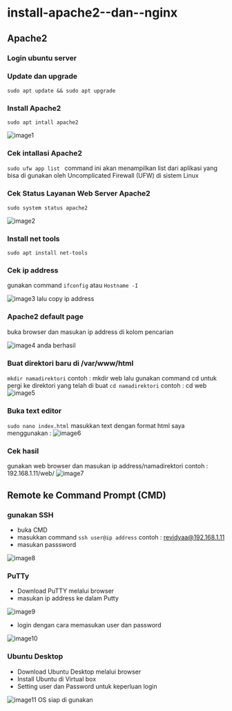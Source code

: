# install-apache2--dan--nginx

## Apache2
### Login ubuntu server
### Update dan upgrade
```sudo apt update && sudo apt upgrade```
### Install Apache2 
```sudo apt intall apache2```

![image1](https://user-images.githubusercontent.com/150003742/284023653-26444e54-8998-47d1-80cc-ea08e617e8c1.jpg)
### Cek intallasi Apache2
```sudo ufw app list ```
command ini akan menampilkan list dari aplikasi yang bisa di gunakan oleh Uncomplicated Firewall (UFW) di sistem Linux
### Cek Status Layanan Web Server Apache2
```sudo system status apache2```

![image2](https://user-images.githubusercontent.com/150003742/284023662-c7a971fb-9e34-438d-94f9-dcb44481b049.jpg)
### Install net tools 
```sudo apt install net-tools```
### Cek ip address
gunakan command 
```ifconfig```
atau
```Hostname -I```

![image3](https://user-images.githubusercontent.com/150003742/284023665-c8325253-2c9a-4ad9-8026-a813f6654ec4.jpg)
lalu copy ip address
### Apache2 default page
buka browser dan masukan ip address di kolom pencarian

![image4](https://user-images.githubusercontent.com/150003742/284023667-bce2c014-922e-4217-9d2b-a957e567da80.jpg)
anda berhasil
### Buat direktori baru di /var/www/html
```mkdir namadirektori```
contoh : mkdir web
lalu gunakan command cd untuk pergi ke direktori yang telah di buat
```cd namadirektori```
contoh : cd web
![image5](https://user-images.githubusercontent.com/150003742/284023670-2911da88-fd84-4204-a304-243f3e99db78.jpg)
### Buka text editor 
```sudo nano index.html```
masukkan text dengan format html
saya menggunakan :
![image6](https://user-images.githubusercontent.com/150003742/284031953-c25a011d-4e3f-4eee-a7d5-6aa8ee0808c5.jpg)
### Cek hasil
gunakan web browser dan masukan ip address/namadirektori 
contoh : 192.168.1.11/web/
![image7](https://user-images.githubusercontent.com/150003742/284031959-3dca007b-d20b-473b-a945-c05893dc9839.jpg)
## Remote ke Command Prompt (CMD)
### gunakan SSH
* buka CMD
* masukkan command ```ssh user@ip address``` contoh : revidyaa@192.168.1.11
* masukan passsword

![image8](https://user-images.githubusercontent.com/150003742/284031963-d79aaa2a-6545-442a-a2dc-cddb30d23034.jpg)
### PuTTy
* Download PuTTY melalui browser
* masukan ip address ke dalam Putty

![image9](https://user-images.githubusercontent.com/150003742/284031967-5b9528d8-8a7c-4380-8e34-9845e88a1279.jpg)
* login dengan cara memasukan user dan password

![image10](https://user-images.githubusercontent.com/150003742/284031970-957f47a6-55fd-4e8e-ab26-d7f852ebbbf4.jpg)
### Ubuntu Desktop
* Download Ubuntu Desktop melalui browser 
* Install Ubuntu di Virtual box
* Setting user dan Password untuk keperluan login

![image11](https://user-images.githubusercontent.com/150003742/284031971-03ac820a-9c3a-4c6c-ad12-4b0dad4430a9.jpg)
OS siap di gunakan
 


